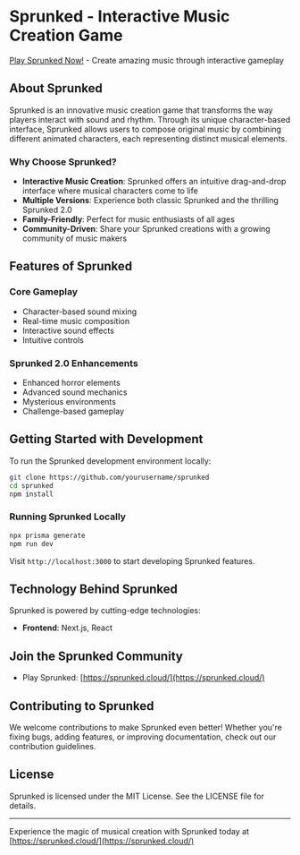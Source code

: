 # Sprunked - Interactive Music Creation Game

[Play Sprunked Now!](https://sprunked.cloud/) - Create amazing music through interactive gameplay

## About Sprunked

Sprunked is an innovative music creation game that transforms the way players interact with sound and rhythm. Through its unique character-based interface, Sprunked allows users to compose original music by combining different animated characters, each representing distinct musical elements.

### Why Choose Sprunked?

- **Interactive Music Creation**: Sprunked offers an intuitive drag-and-drop interface where musical characters come to life
- **Multiple Versions**: Experience both classic Sprunked and the thrilling Sprunked 2.0
- **Family-Friendly**: Perfect for music enthusiasts of all ages
- **Community-Driven**: Share your Sprunked creations with a growing community of music makers

## Features of Sprunked

### Core Gameplay
- Character-based sound mixing
- Real-time music composition
- Interactive sound effects
- Intuitive controls

### Sprunked 2.0 Enhancements
- Enhanced horror elements
- Advanced sound mechanics
- Mysterious environments
- Challenge-based gameplay

## Getting Started with Development

To run the Sprunked development environment locally:

```bash
git clone https://github.com/yourusername/sprunked
cd sprunked
npm install
```

### Running Sprunked Locally

```bash
npx prisma generate
npm run dev
```

Visit `http://localhost:3000` to start developing Sprunked features.

## Technology Behind Sprunked

Sprunked is powered by cutting-edge technologies:

- **Frontend**: Next.js, React

## Join the Sprunked Community

- Play Sprunked: [https://sprunked.cloud/](https://sprunked.cloud/)

## Contributing to Sprunked

We welcome contributions to make Sprunked even better! Whether you're fixing bugs, adding features, or improving documentation, check out our contribution guidelines.

## License

Sprunked is licensed under the MIT License. See the LICENSE file for details.

---

Experience the magic of musical creation with Sprunked today at [https://sprunked.cloud/](https://sprunked.cloud/)
